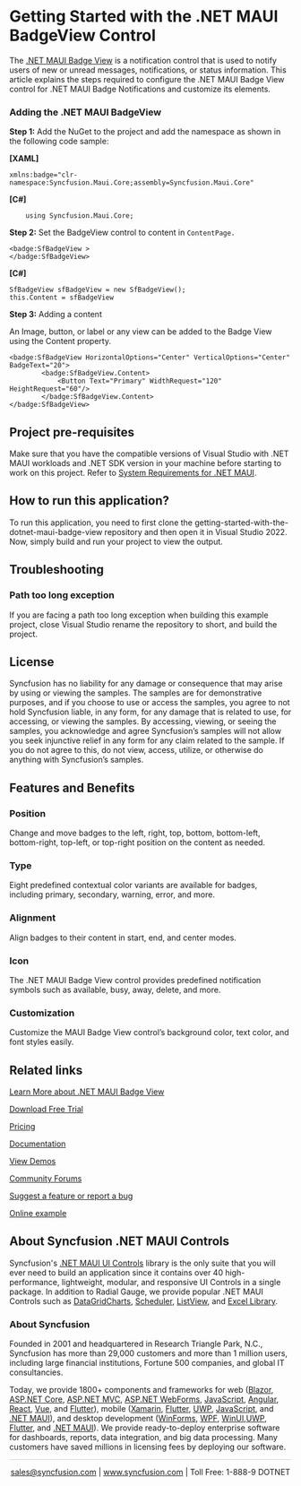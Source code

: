 # Getting Started with the .NET MAUI BadgeView Control
The [.NET MAUI Badge View](https://www.syncfusion.com/maui-controls/maui-badge-view?utm_source=github&utm_medium=listing&utm_campaign=maui-badge-view-github-samples) is a notification control that is used to notify users of new or unread messages, notifications, or status information. This article explains the steps required to configure the .NET MAUI Badge View control for .NET MAUI Badge Notifications and customize its elements.

### Adding the .NET MAUI BadgeView
**Step 1:** Add the NuGet to the project and add the namespace as shown in the following code sample:

**[XAML]**
```
xmlns:badge="clr-namespace:Syncfusion.Maui.Core;assembly=Syncfusion.Maui.Core"
```
**[C#]**
```
    using Syncfusion.Maui.Core;
```

**Step 2:** Set the BadgeView control to content in `ContentPage.`
```
<badge:SfBadgeView >        
</badge:SfBadgeView>
```
**[C#]**
``` 
SfBadgeView sfBadgeView = new SfBadgeView();
this.Content = sfBadgeView
```

**Step 3:** Adding a content

An Image, button, or label or any view can be added to the Badge View using the Content property.

```
<badge:SfBadgeView HorizontalOptions="Center" VerticalOptions="Center" BadgeText="20">
        <badge:SfBadgeView.Content>
            <Button Text="Primary" WidthRequest="120"  HeightRequest="60"/>
        </badge:SfBadgeView.Content>
</badge:SfBadgeView>
```

## Project pre-requisites

Make sure that you have the compatible versions of Visual Studio with .NET MAUI workloads and .NET SDK version in your machine before starting to work on this project. Refer to [System Requirements for .NET MAUI](https://help.syncfusion.com/maui/system-requirements).

## How to run this application?

To run this application, you need to first clone the getting-started-with-the-dotnet-maui-badge-view repository and then open it in Visual Studio 2022. Now, simply build and run your project to view the output.

## <a name="troubleshooting"></a>Troubleshooting ##
### Path too long exception
If you are facing a path too long exception when building this example project, close Visual Studio rename the repository to short, and build the project.

## License

Syncfusion has no liability for any damage or consequence that may arise by using or viewing the samples. The samples are for demonstrative purposes, and if you choose to use or access the samples, you agree to not hold Syncfusion liable, in any form, for any damage that is related to use, for accessing, or viewing the samples. By accessing, viewing, or seeing the samples, you acknowledge and agree Syncfusion’s samples will not allow you seek injunctive relief in any form for any claim related to the sample. If you do not agree to this, do not view, access, utilize, or otherwise do anything with Syncfusion’s samples.

## Features and Benefits

### Position
Change and move badges to the left, right, top, bottom, bottom-left, bottom-right, top-left, or top-right position on the content as needed.

### Type
Eight predefined contextual color variants are available for badges, including primary, secondary, warning, error, and more.

### Alignment 
Align badges to their content in start, end, and center modes.

### Icon
The .NET MAUI Badge View control provides predefined notification symbols such as available, busy, away, delete, and more.

### Customization
Customize the MAUI Badge View control’s background color, text color, and font styles easily.

## Related links
[Learn More about .NET MAUI Badge View](https://www.syncfusion.com/maui-controls/maui-badge-view?utm_source=github&utm_medium=listing&utm_campaign=maui-badge-view-github-samples)

[Download Free Trial](https://www.syncfusion.com/downloads/maui?utm_source=github&utm_medium=listing&utm_campaign=maui-badge-view-github-samples)

[Pricing](https://www.syncfusion.com/sales/teamlicense?utm_source=github&utm_medium=listing&utm_campaign=maui-badge-view-github-samples)

[Documentation](https://help.syncfusion.com/maui/badge-view/getting-started?utm_source=github&utm_medium=listing&utm_campaign=maui-badge-view-github-samples)

[View Demos](https://github.com/SyncfusionExamples/getting-started-with-the-dotnet-maui-badge-view-control?utm_source=github&utm_medium=listing&utm_campaign=maui-badge-view-github-samples)

[Community Forums](https://www.syncfusion.com/forums/maui?utm_source=github&utm_medium=listing&utm_campaign=maui-badge-view-github-samples)

[Suggest a feature or report a bug](https://www.syncfusion.com/feedback/maui?utm_source=github&utm_medium=listing&utm_campaign=maui-badge-view-github-samples)

[Online example](https://github.com/syncfusion/maui-demos/tree/master/MAUI/BadgeView/SampleBrowser.Maui.BadgeView/Samples/BadgeView?utm_source=github&utm_medium=listing&utm_campaign=maui-badge-view-github-samples)

## About Syncfusion .NET MAUI Controls

Syncfusion's [.NET MAUI UI Controls](https://www.syncfusion.com/maui-controls?utm_source=github&utm_medium=listing&utm_campaign=maui-badge-view-github-samples) library is the only suite that you will ever need to build an application since it contains over 40 high-performance, lightweight, modular, and responsive UI Controls in a single package. In addition to Radial Gauge, we provide popular .NET MAUI Controls such as [DataGrid](https://www.syncfusion.com/maui-controls/maui-datagrid?utm_source=github&utm_medium=listing&utm_campaign=maui-badge-view-github-samples)[Charts](https://www.syncfusion.com/maui-controls/maui-cartesian-charts?utm_source=github&utm_medium=listing&utm_campaign=maui-badge-view-github-samples), [Scheduler](https://www.syncfusion.com/maui-controls/maui-scheduler?utm_source=github&utm_medium=listing&utm_campaign=maui-badge-view-github-samples), [ListView](https://www.syncfusion.com/maui-controls/maui-listview?utm_source=github&utm_medium=listing&utm_campaign=maui-badge-view-github-samples), and [Excel Library](https://www.syncfusion.com/document-processing/excel-framework/maui?utm_source=github&utm_medium=listing&utm_campaign=maui-badge-view-github-samples).

### About Syncfusion
Founded in 2001 and headquartered in Research Triangle Park, N.C., Syncfusion has more than 29,000 customers and more than 1 million users, including large financial institutions, Fortune 500 companies, and global IT consultancies.

Today, we provide 1800+ components and frameworks for web ([Blazor](https://www.syncfusion.com/blazor-components?utm_source=github&utm_medium=listing&utm_campaign=maui-badge-view-github-samples), [ASP.NET Core](https://www.syncfusion.com/aspnet-core-ui-controls?utm_source=github&utm_medium=listing&utm_campaign=maui-badge-view-github-samples), [ASP.NET MVC](https://www.syncfusion.com/aspnet-mvc-ui-controls?utm_source=github&utm_medium=listing&utm_campaign=maui-badge-view-github-samples), [ASP.NET WebForms](https://www.syncfusion.com/jquery/aspnet-webforms-ui-controls?utm_source=github&utm_medium=listing&utm_campaign=maui-badge-view-github-samples), [JavaScript](https://www.syncfusion.com/javascript-ui-controls?utm_source=github&utm_medium=listing&utm_campaign=maui-badge-view-github-samples), [Angular](https://www.syncfusion.com/angular-components?utm_source=github&utm_medium=listing&utm_campaign=maui-badge-view-github-samples), [React](https://www.syncfusion.com/react-components?utm_source=github&utm_medium=listing&utm_campaign=maui-badge-view-github-samples), [Vue](https://www.syncfusion.com/vue-components?utm_source=github&utm_medium=listing&utm_campaign=maui-badge-view-github-samples), and [Flutter](https://www.syncfusion.com/flutter-widgets?utm_source=github&utm_medium=listing&utm_campaign=maui-badge-view-github-samples)), mobile ([Xamarin](https://www.syncfusion.com/xamarin-ui-controls?utm_source=github&utm_medium=listing&utm_campaign=maui-badge-view-github-samples), [Flutter](https://www.syncfusion.com/flutter-widgets?utm_source=github&utm_medium=listing&utm_campaign=maui-badge-view-github-samples), [UWP](https://www.syncfusion.com/uwp-ui-controls?utm_source=github&utm_medium=listing&utm_campaign=maui-badge-view-github-samples), [JavaScript](https://www.syncfusion.com/javascript-ui-controls?utm_source=github&utm_medium=listing&utm_campaign=maui-badge-view-github-samples), and [.NET MAUI](https://www.syncfusion.com/maui-controls?utm_source=github&utm_medium=listing&utm_campaign=maui-badge-view-github-samples)), and desktop development ([WinForms](https://www.syncfusion.com/winforms-ui-controls?utm_source=github&utm_medium=listing&utm_campaign=maui-badge-view-github-samples), [WPF](https://www.syncfusion.com/wpf-controls?utm_source=github&utm_medium=listing&utm_campaign=maui-badge-view-github-samples), [WinUI](https://www.syncfusion.com/winui-controls?utm_source=github&utm_medium=listing&utm_campaign=maui-badge-view-github-samples),[UWP](https://www.syncfusion.com/uwp-ui-controls?utm_source=github&utm_medium=listing&utm_campaign=maui-badge-view-github-samples), [Flutter](https://www.syncfusion.com/flutter-widgets?utm_source=github&utm_medium=listing&utm_campaign=maui-badge-view-github-samples), and [.NET MAUI](https://www.syncfusion.com/maui-controls?utm_source=github&utm_medium=listing&utm_campaign=maui-badge-view-github-samples)). We provide ready-to-deploy enterprise software for dashboards, reports, data integration, and big data processing. Many customers have saved millions in licensing fees by deploying our software.

<hr style="height:0.3px;border:none;color:lightgrey;background-color:lightgrey;" />

<p align="center">
<a href="mailto:sales@syncfusion.com?Subject=Syncfusion .NET MAUI Badge View - GitHub" target="_top">sales@syncfusion.com</a> | <a href="https://www.syncfusion.com?utm_source=github&utm_medium=listing&utm_campaign=maui-badge-view-github-samples">www.syncfusion.com</a> | Toll Free: 1-888-9 DOTNET <br>
</p>